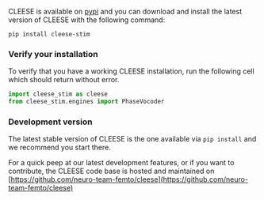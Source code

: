 
CLEESE is available on [pypi](https://pypi.org/project/cleese-stim/) and you can download and install the latest version of CLEESE with the following command:

```
pip install cleese-stim
```

### Verify your installation

To verify that you have a working CLEESE installation, run the following cell which should return without error. 

``` py title="import cleese"
import cleese_stim as cleese
from cleese_stim.engines import PhaseVocoder
```

### Development version

The latest stable version of CLEESE is the one available via `pip install` and we recommend you start there. 

For a quick peep at our latest development features, or if you want to contribute, the CLEESE code base is hosted and maintained on [https://github.com/neuro-team-femto/cleese](https://github.com/neuro-team-femto/cleese)
